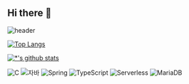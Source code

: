 ## Hi there 👋

![header](https://capsule-render.vercel.app/api?type=wave&color=auto&height=300&section=header&text=개발자%20진입&fontSize=90)

[![Top Langs](https://github-readme-stats.vercel.app/api/top-langs/?username=syc327)](https://github.com/syc327/github-readme-stats)

[![*'s github stats](https://github-readme-stats.vercel.app/api?username=syc327&show_icons=true&theme=radical)](https://github.com/syc327)

![C](https://img.shields.io/badge/-C-123456?style=flat-square&logo=C&logoColor=black)
![자바](https://img.shields.io/badge/-자바-007396?style=flat&logo=Java&logoColor=ffffff )
![Spring](https://img.shields.io/badge/-Spring-6DB33F?style=for-the-badge&logo=Spring&logoColor=white)
![TypeScript](https://img.shields.io/badge/-TypeScript-3178C6?style=flatsquare&logo=TypeScript&logoColor=white)
![Serverless](https://img.shields.io/badge/-Serverless-FD5750?style=flatsquare&logo=Serverless&logoColor=magenta)
![MariaDB](https://img.shields.io/badge/-MariaDB-1F305F?style=flat-square&logo=mariadb&logoColor=white)
